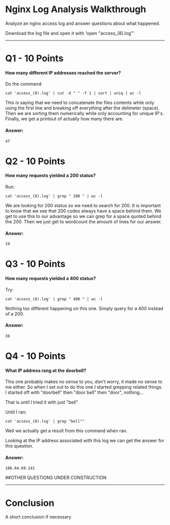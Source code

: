 # Nginx Log Analysis Walkthrough
Analyze an nginx access log and answer questions about what happened.

Download the log file and open it with 'open "access_(8).log"'



---
# Q1 - 10 Points
#### How many different IP addresses reached the server?

Do the command:

```cat 'access_(8).log' | cut -d " " -f 1 | sort | uniq | wc -l```

This is saying that we need to concatenate the files contents while only using the first line and breaking off everything after the delimeter (space).
Then we are sorting them numerically while only accounting for unique IP's. Finally, we get a printout of actually how many there are.

#### Answer:
`47`

# Q2 - 10 Points
#### How many requests yielded a 200 status?

Run:

```cat 'access_(8).log' | grep " 200 " | wc -l```

We are looking for 200 status so we need to search for 200. It is important to know that we see that 200 codes always have a space behind them.
We get to use this to our advantage so we can grep for a space quoted behind the 200. Then we just get to wordcount the amount of lines for our answer.

#### Answer:
`19`

# Q3 - 10 Points
#### How many requests yielded a 400 status?

Try:

```cat 'access_(8).log' | grep " 400 " | wc -l```

Nothing too different happening on this one. Simply query for a 400 instead of a 200.

#### Answer:
`38`

# Q4 - 10 Points
#### What IP address rang at the doorbell?

This one probably makes no sense to you, don't worry, it made no sense to me either. So when I set out to do this one I started grepping related things.
I started off with "doorbell" then "door bell" then "door", nothing...

That is until I tried it with just "bell"

Until I ran:

```cat 'access_(8).log' | grep "bell""```

Well we actually get a result from this command when ran.



Looking at the IP address associated with this log we can get the answer for this question.

#### Answer:
`186.64.69.141`

##OTHER QUESTIONS UNDER CONSTRUCTION

---
# Conclusion

A short conclusion if necessary
